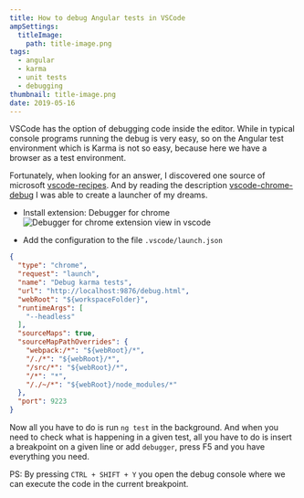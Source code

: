 ```yaml
---
title: How to debug Angular tests in VSCode
ampSettings:
  titleImage:
    path: title-image.png
tags:
  - angular
  - karma
  - unit tests
  - debugging
thumbnail: title-image.png
date: 2019-05-16
---
```


VSCode has the option of debugging code inside the editor. While in typical console programs running the debug is very easy, so on the Angular test environment which is Karma is not so easy, because here we have a browser as a test environment.

Fortunately, when looking for an answer, I discovered one source of microsoft [vscode-recipes](https://github.com/microsoft/vscode-recipes/tree/master/Angular-CLI). And by reading the description [vscode-chrome-debug](https://github.com/microsoft/vscode-chrome-debug) I was able to create a launcher of my dreams.

- Install extension: Debugger for chrome
![Debugger for chrome extension view in vscode](./chrome-extension.png)

- Add the configuration to the file `.vscode/launch.json`

```json
{
  "type": "chrome",
  "request": "launch",
  "name": "Debug karma tests",
  "url": "http://localhost:9876/debug.html",
  "webRoot": "${workspaceFolder}",
  "runtimeArgs": [
    "--headless"
  ],
  "sourceMaps": true,
  "sourceMapPathOverrides": {
    "webpack:/*": "${webRoot}/*",
    "/./*": "${webRoot}/*",
    "/src/*": "${webRoot}/*",
    "/*": "*",
    "/./~/*": "${webRoot}/node_modules/*"
  },
  "port": 9223
}
```

Now all you have to do is run `ng test` in the background. And when you need to check what is happening in a given test, all you have to do is insert a breakpoint on a given line or add `debugger`, press F5 and you have everything you need.

PS: By pressing `CTRL + SHIFT + Y` you open the debug console where we can execute the code in the current breakpoint.
